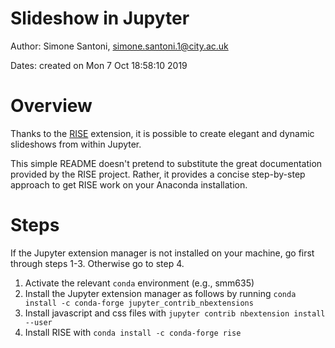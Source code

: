 # Slideshow in Jupyter

Author: Simone Santoni, simone.santoni.1@city.ac.uk

Dates: created on Mon  7 Oct 18:58:10 2019


# Overview

Thanks to the [RISE](https://rise.readthedocs.io/en/maint-5.5/installation.html)
extension, it is possible to create elegant and dynamic
slideshows from within Jupyter.

This simple README doesn't pretend to substitute the great documentation
provided by the RISE project. Rather, it provides a concise step-by-step
approach to get RISE work on your Anaconda installation.


# Steps

If the Jupyter extension manager is not installed on your machine, go first through
steps 1-3. Otherwise go to step 4.

1. Activate the relevant ```conda``` environment (e.g., smm635)
2. Install the Jupyter extension manager as follows by running ```conda install -c conda-forge jupyter_contrib_nbextensions```
3. Install javascript and css files with ```jupyter contrib nbextension install --user```
4. Install RISE with ```conda install -c conda-forge rise```
